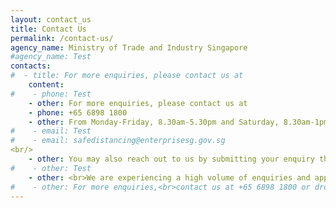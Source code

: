 ```yaml
---
layout: contact_us
title: Contact Us
permalink: /contact-us/
agency_name: Ministry of Trade and Industry Singapore
#agency_name: Test
contacts:
#  - title: For more enquiries, please contact us at
    content:
#    - phone: Test
    - other: For more enquiries, please contact us at
    - phone: +65 6898 1800
    - other: From Monday-Friday, 8.30am-5.30pm and Saturday, 8.30am-1pm (excluding Public Holidays)
#    - email: Test
#    - email: safedistancing@enterprisesg.gov.sg
<br/>
    - other: You may also reach out to us by submitting your enquiry through our <a href="https://go.gov.sg/sdenquiries" target="_blank">online form</a>.
#    - other: Test 
    - other: <br>We are experiencing a high volume of enquiries and appreciate your understanding and patience.   
#    - other: For more enquiries,<br>contact us at +65 6898 1800 or drop us an email at safedistancing@enterprisesg.gov.sg   
---
```

